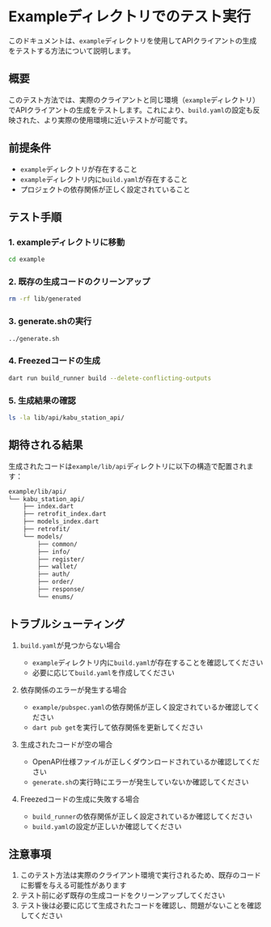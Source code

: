 # Exampleディレクトリでのテスト実行

このドキュメントは、`example`ディレクトリを使用してAPIクライアントの生成をテストする方法について説明します。

## 概要

このテスト方法では、実際のクライアントと同じ環境（`example`ディレクトリ）でAPIクライアントの生成をテストします。これにより、`build.yaml`の設定も反映された、より実際の使用環境に近いテストが可能です。

## 前提条件

- `example`ディレクトリが存在すること
- `example`ディレクトリ内に`build.yaml`が存在すること
- プロジェクトの依存関係が正しく設定されていること

## テスト手順

### 1. exampleディレクトリに移動

```bash
cd example
```

### 2. 既存の生成コードのクリーンアップ

```bash
rm -rf lib/generated
```

### 3. generate.shの実行

```bash
../generate.sh
```

### 4. Freezedコードの生成

```bash
dart run build_runner build --delete-conflicting-outputs
```

### 5. 生成結果の確認

```bash
ls -la lib/api/kabu_station_api/
```

## 期待される結果

生成されたコードは`example/lib/api`ディレクトリに以下の構造で配置されます：

``` bash
example/lib/api/
└── kabu_station_api/
    ├── index.dart
    ├── retrofit_index.dart
    ├── models_index.dart
    ├── retrofit/
    └── models/
        ├── common/
        ├── info/
        ├── register/
        ├── wallet/
        ├── auth/
        ├── order/
        ├── response/
        └── enums/
```

## トラブルシューティング

1. `build.yaml`が見つからない場合
   - `example`ディレクトリ内に`build.yaml`が存在することを確認してください
   - 必要に応じて`build.yaml`を作成してください

2. 依存関係のエラーが発生する場合
   - `example/pubspec.yaml`の依存関係が正しく設定されているか確認してください
   - `dart pub get`を実行して依存関係を更新してください

3. 生成されたコードが空の場合
   - OpenAPI仕様ファイルが正しくダウンロードされているか確認してください
   - `generate.sh`の実行時にエラーが発生していないか確認してください

4. Freezedコードの生成に失敗する場合
   - `build_runner`の依存関係が正しく設定されているか確認してください
   - `build.yaml`の設定が正しいか確認してください

## 注意事項

1. このテスト方法は実際のクライアント環境で実行されるため、既存のコードに影響を与える可能性があります
2. テスト前に必ず既存の生成コードをクリーンアップしてください
3. テスト後は必要に応じて生成されたコードを確認し、問題がないことを確認してください
